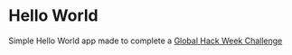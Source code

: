 # Hello World
Simple Hello World app made to complete a [Global Hack Week Challenge](https://ghw.mlh.io/challenges)
